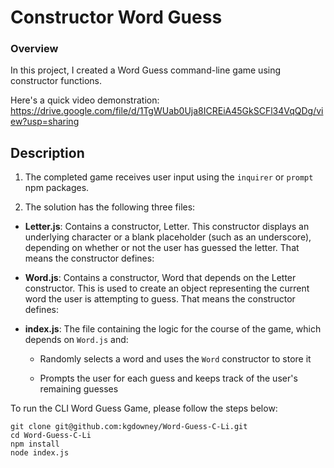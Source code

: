 
# Constructor Word Guess

### Overview

In this project, I created a Word Guess command-line game using constructor functions.

Here's a quick video demonstration: https://drive.google.com/file/d/1TgWUab0Uja8ICREiA45GkSCFl34VqQDg/view?usp=sharing

## Description

1. The completed game receives user input using the `inquirer` or `prompt` npm packages.

2. The solution has the following three files:

* **Letter.js**: Contains a constructor, Letter. This constructor displays an underlying character or a blank placeholder (such as an underscore), depending on whether or not the user has guessed the letter. That means the constructor defines:

* **Word.js**: Contains a constructor, Word that depends on the Letter constructor. This is used to create an object representing the current word the user is attempting to guess. That means the constructor defines:

* **index.js**: The file containing the logic for the course of the game, which depends on `Word.js` and:

  * Randomly selects a word and uses the `Word` constructor to store it

  * Prompts the user for each guess and keeps track of the user's remaining guesses


To run the CLI Word Guess Game, please follow the steps below:

    git clone git@github.com:kgdowney/Word-Guess-C-Li.git
    cd Word-Guess-C-Li
    npm install
    node index.js

